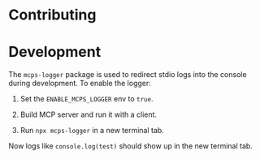 # Contributing

# Development

The `mcps-logger` package is used to redirect stdio logs into the console during development. To
enable the logger:

1. Set the `ENABLE_MCPS_LOGGER` env to `true`.

2. Build MCP server and run it with a client.

3. Run `npx mcps-logger` in a new terminal tab.

Now logs like `console.log(test)` should show up in the new terminal tab.
